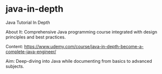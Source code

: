 # java-in-depth
Java Tutorial In Depth

About It:
    Comprehensive Java programming course integrated with design principles and best practices.

Content:
    https://www.udemy.com/course/java-in-depth-become-a-complete-java-engineer/

Aim:
    Deep-diving into Java while documenting from basics to advanced subjects.

